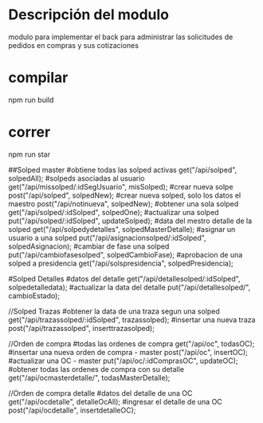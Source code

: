 # Descripción del modulo
modulo para implementar el back para administrar las solicitudes de pedidos en compras y sus cotizaciones

# compilar 
npm run build

# correr
npm run star

##Solped master
#obtiene todas las solped activas
get("/api/solped", solpedAll); 
#solpeds asociadas al usuario
get("/api/missolped/:idSegUsuario", misSolped);
#crear nueva solpe
post("/api/solped", solpedNew);
#crear nueva solped, solo los datos el maestro
post("/api/notinueva", solpedNew);
#obtener una sola solped
get("/api/solped/:idSolped", solpedOne);
#actualizar una solped
put("/api/solped/:idSolped", updateSolped);
#data del mestro detalle de la solped
get("/api/solpedydetalles", solpedMasterDetalle);
#asignar un usuario a una solped 
put("/api/asignacionsolped/:idSolped", solpedAsignacion);
#cambiar de fase una solped
put("/api/cambiofasesolped", solpedCambioFase);
#aprobacion de una solped a presidencia
get("/api/solspresidencia", solpedPresidencia);

#Solped Detalles
#datos del detalle
get("/api/detallesolped/:idSolped", solpedetalledata);
#actualizar la data del detalle
put("/api/detallesolped/", cambioEstado);

//Solped Trazas
#obtener la data de una traza segun una solped
get("/api/trazassolped/:idSolped", trazassolped);
#insertar una nueva traza
post("/api/trazassolped", inserttrazasolped);

//Orden de compra
#todas las ordenes de compra
get("/api/oc", todasOC);
#insertar una nueva orden de compra - master
post("/api/oc", insertOC);
#actualizar una OC - master
put("/api/oc/:idComprasOC", updateOC);
#obtener todas las ordenes de compra con su detalle
get("/api/ocmasterdetalle/", todasMasterDetalle);

//Orden de compra detalle
#datos del detalle de una OC
get("/api/ocdetalle", detalleOcAll);
#ingresar el detalle de una OC
post("/api/ocdetalle", insertdetalleOC);